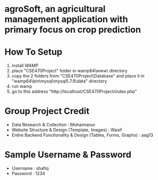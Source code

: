 # agroSoft, an agricultural management application with primary focus on crop prediction

# How To Setup
1. install WAMP
2. place "CSE470Project" folder in wamp64\www\ directory
3. copy the 2 folders from "CSE470Project\Database" and place it in "wamp64\bin\mysql\mysql5.7.9\data" directory
4. run wamp
5. go to this address "http://localhost/CSE470Project/index.php"


# Group Project Credit
*  Data Research & Collection : Mohaimanur
*  Website Structure & Design (Template, Images) : Wasif
*  Entire Backend Functionality & Design (Tables, Forms, Graphs) : aag13


# Sample Username & Password
*  Username : shafiq
*  Password : 1234
